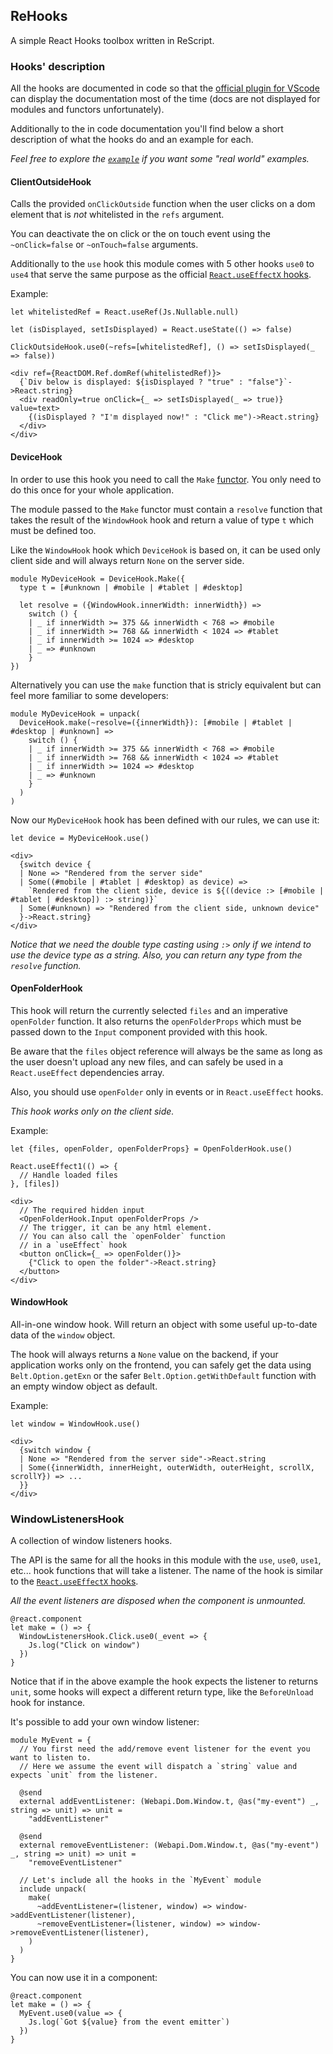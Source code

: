 ## ReHooks

A simple React Hooks toolbox written in ReScript.

### Hooks' description

All the hooks are documented in code so that the [official plugin for VScode](https://github.com/rescript-lang/rescript-vscode) can display the documentation most of the time (docs are not displayed for modules and functors unfortunately).

Additionally to the in code documentation you'll find below a short description of what the hooks do and an example for each.

_Feel free to explore the [`example`](./example/index.res) if you want some "real world" examples._

#### ClientOutsideHook

Calls the provided `onClickOutside` function when the user clicks on a dom element that is _not_ whitelisted in the `refs` argument.

You can deactivate the on click or the on touch event using the `~onClick=false` or `~onTouch=false` arguments.

Additionally to the `use` hook this module comes with 5 other hooks `use0` to `use4` that serve the same purpose as the official [`React.useEffectX` hooks](https://rescript-lang.org/docs/react/latest/hooks-effect).

Example:

```rescript
let whitelistedRef = React.useRef(Js.Nullable.null)

let (isDisplayed, setIsDisplayed) = React.useState(() => false)

ClickOutsideHook.use0(~refs=[whitelistedRef], () => setIsDisplayed(_ => false))

<div ref={ReactDOM.Ref.domRef(whitelistedRef)}>
  {`Div below is displayed: ${isDisplayed ? "true" : "false"}`->React.string}
  <div readOnly=true onClick={_ => setIsDisplayed(_ => true)} value=text>
    {(isDisplayed ? "I'm displayed now!" : "Click me")->React.string}
  </div>
</div>
```

#### DeviceHook

In order to use this hook you need to call the `Make` [functor](https://rescript-lang.org/docs/manual/latest/module#module-functions-functors). You only need to do this once for your whole application.

The module passed to the `Make` functor must contain a `resolve` function that takes the result of the `WindowHook` hook and return a value of type `t` which must be defined too.

Like the `WindowHook` hook which `DeviceHook` is based on, it can be used only client side and will always return `None` on the server side.

```rescript
module MyDeviceHook = DeviceHook.Make({
  type t = [#unknown | #mobile | #tablet | #desktop]

  let resolve = ({WindowHook.innerWidth: innerWidth}) =>
    switch () {
    | _ if innerWidth >= 375 && innerWidth < 768 => #mobile
    | _ if innerWidth >= 768 && innerWidth < 1024 => #tablet
    | _ if innerWidth >= 1024 => #desktop
    | _ => #unknown
    }
})
```

Alternatively you can use the `make` function that is stricly equivalent but can feel more familiar to some developers:

```rescript
module MyDeviceHook = unpack(
  DeviceHook.make(~resolve=({innerWidth}): [#mobile | #tablet | #desktop | #unknown] =>
    switch () {
    | _ if innerWidth >= 375 && innerWidth < 768 => #mobile
    | _ if innerWidth >= 768 && innerWidth < 1024 => #tablet
    | _ if innerWidth >= 1024 => #desktop
    | _ => #unknown
    }
  )
)
```

Now our `MyDeviceHook` hook has been defined with our rules, we can use it:

```rescript
let device = MyDeviceHook.use()

<div>
  {switch device {
  | None => "Rendered from the server side"
  | Some((#mobile | #tablet | #desktop) as device) =>
    `Rendered from the client side, device is ${((device :> [#mobile | #tablet | #desktop]) :> string)}`
  | Some(#unknown) => "Rendered from the client side, unknown device"
  }->React.string}
</div>
```

_Notice that we need the double type casting using `:>` only if we intend to use the device type as a string. Also, you can return any type from the `resolve` function._

#### OpenFolderHook

This hook will return the currently selected `files` and an imperative `openFolder` function.
It also returns the `openFolderProps` which must be passed down to the `Input` component provided with this hook.

Be aware that the `files` object reference will always be the same as long as the user doesn't upload any
new files, and can safely be used in a `React.useEffect` dependencies array.

Also, you should use `openFolder` only in events or in `React.useEffect` hooks.

_This hook works only on the client side._

Example:

```
let {files, openFolder, openFolderProps} = OpenFolderHook.use()

React.useEffect1(() => {
  // Handle loaded files
}, [files])

<div>
  // The required hidden input
  <OpenFolderHook.Input openFolderProps />
  // The trigger, it can be any html element.
  // You can also call the `openFolder` function
  // in a `useEffect` hook
  <button onClick={_ => openFolder()}>
    {"Click to open the folder"->React.string}
  </button>
</div>
```

#### WindowHook

All-in-one window hook.
Will return an object with some useful up-to-date data of the `window` object.

The hook will always returns a `None` value on the backend, if your application works only
on the frontend, you can safely get the data using `Belt.Option.getExn` or the safer `Belt.Option.getWithDefault` function with an empty window object as default.

Example:

```
let window = WindowHook.use()

<div>
  {switch window {
  | None => "Rendered from the server side"->React.string
  | Some({innerWidth, innerHeight, outerWidth, outerHeight, scrollX, scrollY}) => ...
  }}
</div>
```

### WindowListenersHook

A collection of window listeners hooks.

The API is the same for all the hooks in this module with the `use`, `use0`, `use1`, etc... hook
functions that will take a listener. The name of the hook is similar to the [`React.useEffectX` hooks](https://rescript-lang.org/docs/react/latest/hooks-effect).

_All the event listeners are disposed when the component is unmounted._

```rescript
@react.component
let make = () => {
  WindowListenersHook.Click.use0(_event => {
    Js.log("Click on window")
  })
}
```

Notice that if in the above example the hook expects the listener to returns `unit`, some hooks will expect a different return type, like the `BeforeUnload` hook for instance.

It's possible to add your own window listener:

```rescript
module MyEvent = {
  // You first need the add/remove event listener for the event you want to listen to.
  // Here we assume the event will dispatch a `string` value and expects `unit` from the listener.

  @send
  external addEventListener: (Webapi.Dom.Window.t, @as("my-event") _, string => unit) => unit =
    "addEventListener"

  @send
  external removeEventListener: (Webapi.Dom.Window.t, @as("my-event") _, string => unit) => unit =
    "removeEventListener"

  // Let's include all the hooks in the `MyEvent` module
  include unpack(
    make(
      ~addEventListener=(listener, window) => window->addEventListener(listener),
      ~removeEventListener=(listener, window) => window->removeEventListener(listener),
    )
  )
}
```

You can now use it in a component:

```rescript
@react.component
let make = () => {
  MyEvent.use0(value => {
    Js.log(`Got ${value} from the event emitter`)
  })
}
```
